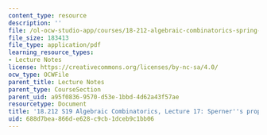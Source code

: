 ```yaml
---
content_type: resource
description: ''
file: /ol-ocw-studio-app/courses/18-212-algebraic-combinatorics-spring-2019/688d7bea866de628c9cb1dceb9c1bb06_MIT18_212S19_lec17.pdf
file_size: 183413
file_type: application/pdf
learning_resource_types:
- Lecture Notes
license: https://creativecommons.org/licenses/by-nc-sa/4.0/
ocw_type: OCWFile
parent_title: Lecture Notes
parent_type: CourseSection
parent_uid: a95f0836-9570-d53e-1bbd-4d62a43f57ae
resourcetype: Document
title: '18.212 S19 Algebraic Combinatorics, Lecture 17: Sperner''s property and more'
uid: 688d7bea-866d-e628-c9cb-1dceb9c1bb06
---
```

